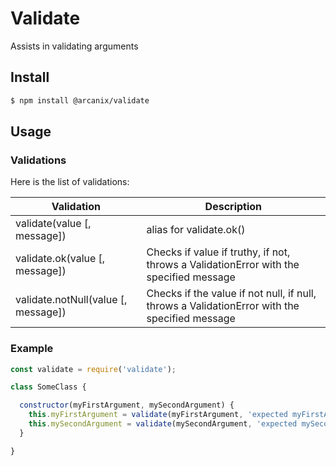 # Validate
Assists in validating arguments

## Install

```bash
$ npm install @arcanix/validate
```



## Usage

### Validations
Here is the list of validations:

Validation | Description
--- | ---
validate(value [, message]) | alias for validate.ok()
validate.ok(value [, message]) | Checks if value if truthy, if not, throws a ValidationError with the specified message
validate.notNull(value [, message]) | Checks if the value if not null, if null, throws a ValidationError with the specified message


### Example

```javascript
const validate = require('validate');

class SomeClass {

  constructor(myFirstArgument, mySecondArgument) {
    this.myFirstArgument = validate(myFirstArgument, 'expected myFirstArgument');
    this.mySecondArgument = validate(mySecondArgument, 'expected mySecondArgument');  
  }

}
```
 